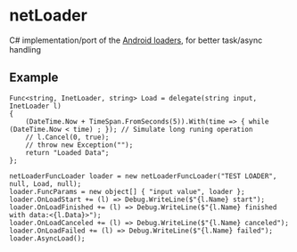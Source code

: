 # netLoader
C# implementation/port of the [Android loaders](https://developer.android.com/reference/android/support/v4/app/LoaderManager.html), for better task/async handling

Example
------------

    Func<string, InetLoader, string> Load = delegate(string input, InetLoader l)
    {
    	(DateTime.Now + TimeSpan.FromSeconds(5)).With(time => { while (DateTime.Now < time) ; }); // Simulate long runing operation
    	// l.Cancel(0, true);
    	// throw new Exception("");
    	return "Loaded Data";
    };

    netLoaderFuncLoader loader = new netLoaderFuncLoader("TEST LOADER", null, Load, null);
    loader.FuncParams = new object[] { "input value", loader };
    loader.OnLoadStart += (l) => Debug.WriteLine($"{l.Name} start");
    loader.OnLoadFinished += (l) => Debug.WriteLine($"{l.Name} finished with data:<{l.Data}>");
    loader.OnLoadCanceled += (l) => Debug.WriteLine($"{l.Name} canceled");
    loader.OnLoadFailed += (l) => Debug.WriteLine($"{l.Name} failed");
    loader.AsyncLoad();

